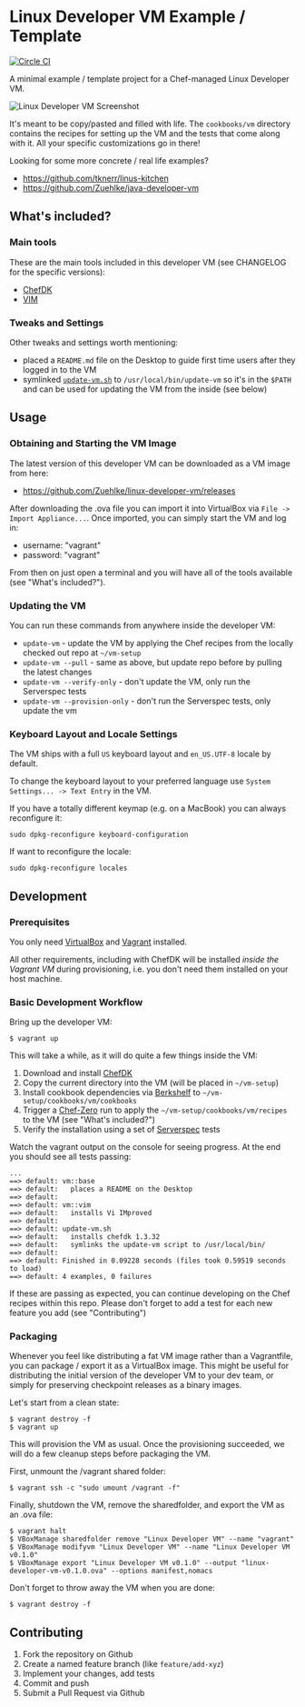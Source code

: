 
# Linux Developer VM Example / Template

[![Circle CI](https://circleci.com/gh/Zuehlke/linux-developer-vm/tree/master.svg?style=shield)](https://circleci.com/gh/Zuehlke/linux-developer-vm/tree/master)

A minimal example / template project for a Chef-managed Linux Developer VM.

![Linux Developer VM Screenshot](https://raw.github.com/Zuehlke/linux-developer-vm/master/linux_devbox.png)

It's meant to be copy/pasted and filled with life. The `cookbooks/vm` directory
contains the recipes for setting up the VM and the tests that come along with it.
All your specific customizations go in there!

Looking for some more concrete / real life examples?

 * https://github.com/tknerr/linus-kitchen
 * https://github.com/Zuehlke/java-developer-vm


## What's included?

### Main tools

These are the main tools included in this developer VM (see CHANGELOG for the specific versions):

 * [ChefDK](https://downloads.chef.io/chef-dk/)
 * [VIM](http://www.vim.org/)

### Tweaks and Settings

Other tweaks and settings worth mentioning:

 * placed a `README.md` file on the Desktop to guide first time users after they logged in to the VM
 * symlinked [`update-vm.sh`](scripts/update-vm.sh) to `/usr/local/bin/update-vm` so it's in the `$PATH` and can be used for updating the VM from the inside (see below)


## Usage

### Obtaining and Starting the VM Image

The latest version of this developer VM can be downloaded as a VM image from here:

 * https://github.com/Zuehlke/linux-developer-vm/releases

After downloading the .ova file you can import it into VirtualBox via `File -> Import Appliance...`.
Once imported, you can simply start the VM and log in:

 * username: "vagrant"
 * password: "vagrant"

From then on just open a terminal and you will have all of the tools available (see "What's included?").

### Updating the VM

You can run these commands from anywhere inside the developer VM:

 * `update-vm` - update the VM by applying the Chef recipes from the locally checked out repo at `~/vm-setup`
 * `update-vm --pull` - same as above, but update repo before by pulling the latest changes
 * `update-vm --verify-only` - don't update the VM, only run the Serverspec tests
 * `update-vm --provision-only` - don't run the Serverspec tests, only update the vm

### Keyboard Layout and Locale Settings

The VM ships with a full `US` keyboard layout and `en_US.UTF-8` locale by default.

To change the keyboard layout to your preferred language use `System Settings... -> Text Entry` in the VM.

If you have a totally different keymap (e.g. on a MacBook) you can always reconfigure it:
```
sudo dpkg-reconfigure keyboard-configuration
```

If want to reconfigure the locale:
```
sudo dpkg-reconfigure locales
```


## Development

### Prerequisites

You only need [VirtualBox](http://virtualbox.org/wiki/Downloads) and [Vagrant](http://www.vagrantup.com/)
installed.

All other requirements, including with ChefDK will be installed *inside the Vagrant VM* during provisioning, i.e. you don't need them installed on your host machine.

### Basic Development Workflow

Bring up the developer VM:
```
$ vagrant up
```

This will take a while, as it will do quite a few things inside the VM:

 1. Download and install [ChefDK](https://downloads.chef.io/chef-dk/)
 1. Copy the current directory into the VM (will be placed in `~/vm-setup`)
 1. Install cookbook dependencies via [Berkshelf](http://berkshelf.com/) to `~/vm-setup/cookbooks/vm/cookbooks`
 1. Trigger a [Chef-Zero](https://www.chef.io/blog/2013/10/31/chef-client-z-from-zero-to-chef-in-8-5-seconds/) run to apply the `~/vm-setup/cookbooks/vm/recipes` to the VM (see "What's included?")
 1. Verify the installation using a set of [Serverspec](http://serverspec.org/) tests

Watch the vagrant output on the console for seeing progress. At the end you
should see all tests passing:

```
...
==> default: vm::base
==> default:   places a README on the Desktop
==> default:
==> default: vm::vim
==> default:   installs Vi IMproved
==> default:
==> default: update-vm.sh
==> default:   installs chefdk 1.3.32
==> default:   symlinks the update-vm script to /usr/local/bin/
==> default:
==> default: Finished in 0.09228 seconds (files took 0.59519 seconds to load)
==> default: 4 examples, 0 failures
```

If these are passing as expected, you can continue developing on the Chef recipes within this repo.
Please don't forget to add a test for each new feature you add (see "Contributing")

### Packaging

Whenever you feel like distributing a fat VM image rather than a Vagrantfile,
you can package / export it as a VirtualBox image. This might be useful
for distributing the initial version of the developer VM to your dev team,
or simply for preserving checkpoint releases as a binary images.

Let's start from a clean state:
```
$ vagrant destroy -f
$ vagrant up
```

This will provision the VM as usual. Once the provisioning succeeded, we will
do a few cleanup steps before packaging the VM.

First, unmount the /vagrant shared folder:
```
$ vagrant ssh -c "sudo umount /vagrant -f"
```

Finally, shutdown the VM, remove the sharedfolder, and export the VM as an .ova file:
```
$ vagrant halt
$ VBoxManage sharedfolder remove "Linux Developer VM" --name "vagrant"
$ VBoxManage modifyvm "Linux Developer VM" --name "Linux Developer VM v0.1.0"
$ VBoxManage export "Linux Developer VM v0.1.0" --output "linux-developer-vm-v0.1.0.ova" --options manifest,nomacs
```

Don't forget to throw away the VM when you are done:
```
$ vagrant destroy -f
```


## Contributing

 1. Fork the repository on Github
 1. Create a named feature branch (like `feature/add-xyz`)
 1. Implement your changes, add tests
 1. Commit and push
 1. Submit a Pull Request via Github
